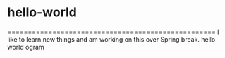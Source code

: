 # hello-world
===================================================
I like to learn new things and am working on this over Spring break.
hello world ogram
